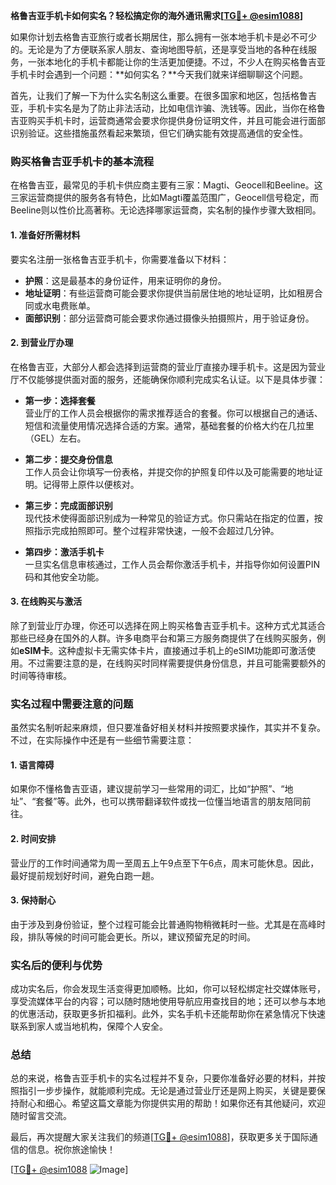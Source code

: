**格鲁吉亚手机卡如何实名？轻松搞定你的海外通讯需求[[TG💪+ @esim1088](https://t.me/s/esim1088)]**

如果你计划去格鲁吉亚旅行或者长期居住，那么拥有一张本地手机卡是必不可少的。无论是为了方便联系家人朋友、查询地图导航，还是享受当地的各种在线服务，一张本地化的手机卡都能让你的生活更加便捷。不过，不少人在购买格鲁吉亚手机卡时会遇到一个问题：**如何实名？**今天我们就来详细聊聊这个问题。

首先，让我们了解一下为什么实名制这么重要。在很多国家和地区，包括格鲁吉亚，手机卡实名是为了防止非法活动，比如电信诈骗、洗钱等。因此，当你在格鲁吉亚购买手机卡时，运营商通常会要求你提供身份证明文件，并且可能会进行面部识别验证。这些措施虽然看起来繁琐，但它们确实能有效提高通信的安全性。

### **购买格鲁吉亚手机卡的基本流程**

在格鲁吉亚，最常见的手机卡供应商主要有三家：Magti、Geocell和Beeline。这三家运营商提供的服务各有特色，比如Magti覆盖范围广，Geocell信号稳定，而Beeline则以性价比高著称。无论选择哪家运营商，实名制的操作步骤大致相同。

#### **1. 准备好所需材料**
要实名注册一张格鲁吉亚手机卡，你需要准备以下材料：
- **护照**：这是最基本的身份证件，用来证明你的身份。
- **地址证明**：有些运营商可能会要求你提供当前居住地的地址证明，比如租房合同或水电费账单。
- **面部识别**：部分运营商可能会要求你通过摄像头拍摄照片，用于验证身份。

#### **2. 到营业厅办理**
在格鲁吉亚，大部分人都会选择到运营商的营业厅直接办理手机卡。这是因为营业厅不仅能够提供面对面的服务，还能确保你顺利完成实名认证。以下是具体步骤：

- **第一步：选择套餐**  
  营业厅的工作人员会根据你的需求推荐适合的套餐。你可以根据自己的通话、短信和流量使用情况选择合适的方案。通常，基础套餐的价格大约在几拉里（GEL）左右。

- **第二步：提交身份信息**  
  工作人员会让你填写一份表格，并提交你的护照复印件以及可能需要的地址证明。记得带上原件以便核对。

- **第三步：完成面部识别**  
  现代技术使得面部识别成为一种常见的验证方式。你只需站在指定的位置，按照指示完成拍照即可。整个过程非常快速，一般不会超过几分钟。

- **第四步：激活手机卡**  
  一旦实名信息审核通过，工作人员会帮你激活手机卡，并指导你如何设置PIN码和其他安全功能。

#### **3. 在线购买与激活**
除了到营业厅办理，你还可以选择在网上购买格鲁吉亚手机卡。这种方式尤其适合那些已经身在国外的人群。许多电商平台和第三方服务商提供了在线购买服务，例如**eSIM卡**。这种虚拟卡无需实体卡片，直接通过手机上的eSIM功能即可激活使用。不过需要注意的是，在线购买时同样需要提供身份信息，并且可能需要额外的时间等待审核。

### **实名过程中需要注意的问题**

虽然实名制听起来麻烦，但只要准备好相关材料并按照要求操作，其实并不复杂。不过，在实际操作中还是有一些细节需要注意：

#### **1. 语言障碍**
如果你不懂格鲁吉亚语，建议提前学习一些常用的词汇，比如“护照”、“地址”、“套餐”等。此外，也可以携带翻译软件或找一位懂当地语言的朋友陪同前往。

#### **2. 时间安排**
营业厅的工作时间通常为周一至周五上午9点至下午6点，周末可能休息。因此，最好提前规划好时间，避免白跑一趟。

#### **3. 保持耐心**
由于涉及到身份验证，整个过程可能会比普通购物稍微耗时一些。尤其是在高峰时段，排队等候的时间可能会更长。所以，建议预留充足的时间。

### **实名后的便利与优势**

成功实名后，你会发现生活变得更加顺畅。比如，你可以轻松绑定社交媒体账号，享受流媒体平台的内容；可以随时随地使用导航应用查找目的地；还可以参与本地的优惠活动，获取更多折扣福利。此外，实名手机卡还能帮助你在紧急情况下快速联系到家人或当地机构，保障个人安全。

### **总结**

总的来说，格鲁吉亚手机卡的实名过程并不复杂，只要你准备好必要的材料，并按照指引一步步操作，就能顺利完成。无论是通过营业厅还是网上购买，关键是要保持耐心和细心。希望这篇文章能为你提供实用的帮助！如果你还有其他疑问，欢迎随时留言交流。

最后，再次提醒大家关注我们的频道[[TG💪+ @esim1088](https://t.me/s/esim1088)]，获取更多关于国际通信的信息。祝你旅途愉快！

[[TG💪+ @esim1088](https://t.me/s/esim1088) ![Image](https://i.postimg.cc/4NQfJmqS/Snipaste-2025-05-13-00-14-12.png)]